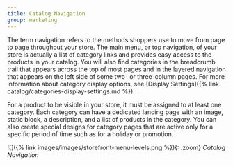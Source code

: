 ```yaml
---
title: Catalog Navigation
group: marketing
---
```


The term navigation refers to the methods shoppers use to move from page to page throughout your store. The main menu, or top navigation, of your store is actually a list of category links and provides easy access to the products in your catalog. You will also find categories in the breadcrumb trail that appears across the top of most pages and in the layered navigation that appears on the left side of some two- or three-column pages. For more information about category display options, see [Display Settings]({% link catalog/categories-display-settings.md %}).

For a product to be visible in your store, it must be assigned to at least one category. Each category can have a dedicated landing page with an image, static block, a description, and a list of products in the category. You can also create special designs for category pages that are active only for a specific period of time such as for a holiday or promotion.

![]({% link images/images/storefront-menu-levels.png %}){: .zoom}
_Catalog Navigation_
